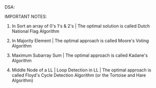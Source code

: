 DSA:

IMPORTANT NOTES:

1. In Sort an array of 0's 1's & 2's | The optimal solution is called Dutch National Flag Algorithm

2. In Majority Element | The optimal approach is called Moore's Voting Algorithm

3. Maximum Subarray Sum | The optimal approach is called Kadane's Algorithm

4. Middle Node of a LL | Loop Detection in LL | The optimal approach is called Floyd's Cycle Detection Algorithm (or the Tortoise and Hare Algorithm)
